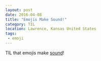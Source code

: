 ```yaml
---
layout: post
date: 2016-04-08
title: "Emojis Make Sound!"
category: TIL
location: Lawrence, Kansas United States
tags:
 - emoji
---
```


TIL that emojis make [sound](http://sandbox.thewikies.com/emotiread/?#%F0%9F%8E%89)!
